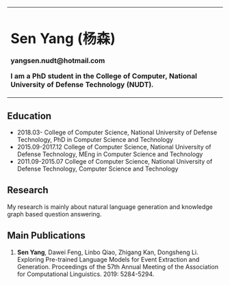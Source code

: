 <div>
<table border="0" frame="void">
  <tr>
    <td width="75%" frame="void">
      <h1>Sen Yang (杨森)</h1>
      <p><b>yangsen.nudt@hotmail.com</b></p>
      <p><b>I am a PhD student in the College of Computer, National University of Defense Technology (NUDT). </b></p>
    </td>
  </tr>
</table>
</div>

## Education

- 2018.03- College of Computer Science, National University of Defense Technology, PhD in Computer Science and Technology
- 2015.09-2017.12 College of Computer Science, National University of Defense Technology, MEng in Computer Science and Technology
- 2011.09-2015.07  College of Computer Science, National University of Defense Technology, Computer Science and Technology

## Research

My research is mainly about natural language generation and knowledge graph based question answering. 

## Main Publications

1. **Sen Yang**, Dawei Feng, Linbo Qiao, Zhigang Kan, Dongsheng Li. Exploring Pre-trained Language Models for Event Extraction and Generation. Proceedings of the 57th Annual Meeting of the Association for Computational Linguistics. 2019: 5284-5294.
